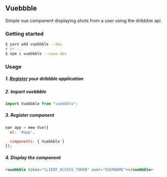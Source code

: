 ## Vuebbble
Simple vue component displaying shots from a user using the dribbble api.

### Getting started
```bash
$ yarn add vuebbble --dev
# or ...
$ npm i vuebbble --save-dev
```

### Usage
##### 1. [Register](https://dribbble.com/account/applications/new) your dribbble application

##### 2. Import vuebbble
```javascript
import Vuebbble from "vuebbble";
```

##### 3. Register component
```javascript
var app = new Vue({
  el: '#app',

  components: { Vuebbble }
});
```

##### 4. Display the component
```html
<vuebbble token="CLIENT_ACCESS_TOKEN" user="USERNAME"></vuebbble>
```
